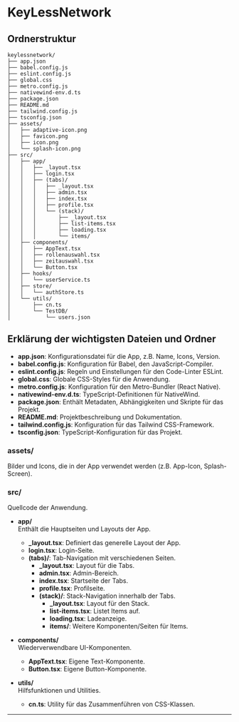 # KeyLessNetwork

## Ordnerstruktur

```
keylessnetwork/
├── app.json
├── babel.config.js
├── eslint.config.js
├── global.css
├── metro.config.js
├── nativewind-env.d.ts
├── package.json
├── README.md
├── tailwind.config.js
├── tsconfig.json
├── assets/
│   ├── adaptive-icon.png
│   ├── favicon.png
│   ├── icon.png
│   └── splash-icon.png
├── src/
│   ├── app/
│   │   ├── _layout.tsx
│   │   ├── login.tsx
│   │   ├── (tabs)/
│   │   │   ├── _layout.tsx
│   │   │   ├── admin.tsx
│   │   │   ├── index.tsx
│   │   │   ├── profile.tsx
│   │   │   └── (stack)/
│   │   │       ├── _layout.tsx
│   │   │       ├── list-items.tsx
│   │   │       ├── loading.tsx
│   │   │       └── items/
│   ├── components/
│   │   ├── AppText.tsx
│   │   ├── rollenauswahl.tsx
│   │   ├── zeitauswahl.tsx
│   │   └── Button.tsx
│   ├── hooks/
│   │   └── userService.ts
│   ├── store/
│   │   └── authStore.ts
│   └── utils/
│       ├── cn.ts
│       └── TestDB/
│           └── users.json
```

## Erklärung der wichtigsten Dateien und Ordner

- **app.json**: Konfigurationsdatei für die App, z.B. Name, Icons, Version.
- **babel.config.js**: Konfiguration für Babel, den JavaScript-Compiler.
- **eslint.config.js**: Regeln und Einstellungen für den Code-Linter ESLint.
- **global.css**: Globale CSS-Styles für die Anwendung.
- **metro.config.js**: Konfiguration für den Metro-Bundler (React Native).
- **nativewind-env.d.ts**: TypeScript-Definitionen für NativeWind.
- **package.json**: Enthält Metadaten, Abhängigkeiten und Skripte für das Projekt.
- **README.md**: Projektbeschreibung und Dokumentation.
- **tailwind.config.js**: Konfiguration für das Tailwind CSS-Framework.
- **tsconfig.json**: TypeScript-Konfiguration für das Projekt.

### assets/
Bilder und Icons, die in der App verwendet werden (z.B. App-Icon, Splash-Screen).

### src/
Quellcode der Anwendung.

- **app/**  
  Enthält die Hauptseiten und Layouts der App.
  - **_layout.tsx**: Definiert das generelle Layout der App.
  - **login.tsx**: Login-Seite.
  - **(tabs)/**: Tab-Navigation mit verschiedenen Seiten.
    - **_layout.tsx**: Layout für die Tabs.
    - **admin.tsx**: Admin-Bereich.
    - **index.tsx**: Startseite der Tabs.
    - **profile.tsx**: Profilseite.
    - **(stack)/**: Stack-Navigation innerhalb der Tabs.
      - **_layout.tsx**: Layout für den Stack.
      - **list-items.tsx**: Listet Items auf.
      - **loading.tsx**: Ladeanzeige.
      - **items/**: Weitere Komponenten/Seiten für Items.

- **components/**  
  Wiederverwendbare UI-Komponenten.
  - **AppText.tsx**: Eigene Text-Komponente.
  - **Button.tsx**: Eigene Button-Komponente.

- **utils/**  
  Hilfsfunktionen und Utilities.
  - **cn.ts**: Utility für das Zusammenführen von CSS-Klassen.

---
